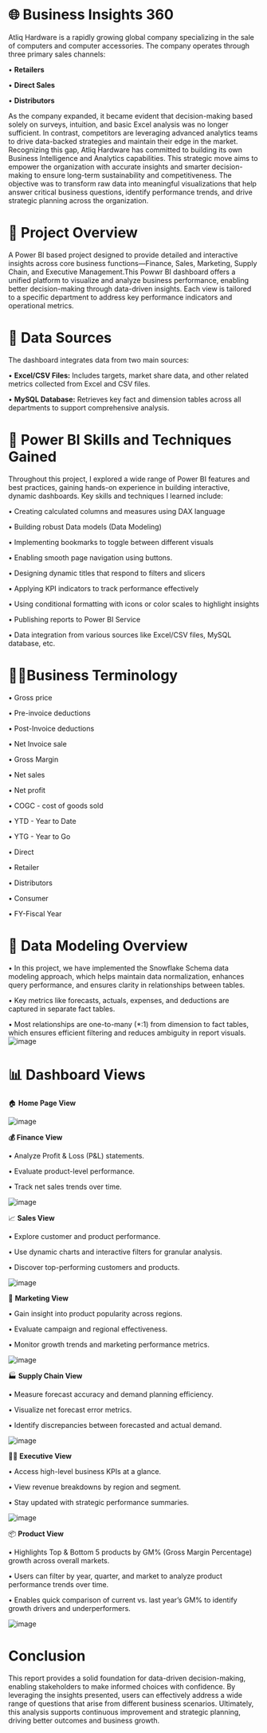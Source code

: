 # 🌐 Business Insights 360

Atliq Hardware is a rapidly growing global company specializing in the sale of computers and computer accessories. The company operates through three primary sales channels:

• **Retailers**

• **Direct Sales**

• **Distributors**

As the company expanded, it became evident that decision-making based solely on surveys, intuition, and basic Excel analysis was no longer sufficient. In contrast, competitors are leveraging advanced analytics teams to drive data-backed strategies and maintain their edge in the market.
Recognizing this gap, Atliq Hardware has committed to building its own Business Intelligence and Analytics capabilities. This strategic move aims to empower the organization with accurate insights and smarter decision-making to ensure long-term sustainability and competitiveness.
The objective was to transform raw data into meaningful visualizations that help answer critical business questions, identify performance trends, and drive strategic planning across the organization.

# 🚀 Project Overview
A Power BI based project designed to provide detailed and interactive insights across core business functions—Finance, Sales, Marketing, Supply Chain, and Executive Management.This Powwr BI dashboard offers a unified platform to visualize and analyze business performance, enabling better decision-making through data-driven insights. Each view is tailored to a specific department to address key performance indicators and operational metrics.

# 📂 Data Sources

The dashboard integrates data from two main sources:

• **Excel/CSV Files:** Includes targets, market share data, and other related metrics collected from Excel and CSV files.

• **MySQL Database:** Retrieves key fact and dimension tables across all departments to support comprehensive analysis.

# 🧠 Power BI Skills and Techniques Gained

Throughout this project, I explored a wide range of Power BI features and best practices, gaining hands-on experience in building interactive, dynamic dashboards. Key skills and techniques I learned include:

• Creating calculated columns and measures using DAX language

• Building robust Data models (Data Modeling)

• Implementing bookmarks to toggle between different visuals

• Enabling smooth page navigation using buttons.

• Designing dynamic titles that respond to filters and slicers

• Applying KPI indicators to track performance effectively

• Using conditional formatting with icons or color scales to highlight insights

• Publishing reports to Power BI Service
  
• Data integration from various sources like Excel/CSV files, MySQL database, etc.

# 💼📘Business Terminology

• Gross price

• Pre-invoice deductions

• Post-Invoice deductions

• Net Invoice sale

• Gross Margin

• Net sales

• Net profit

• COGC - cost of goods sold

• YTD - Year to Date

• YTG - Year to Go

• Direct

• Retailer

• Distributors

• Consumer
 
• FY-Fiscal Year

# 🧱 Data Modeling Overview   

• In this project, we have implemented the Snowflake Schema data modeling approach, which helps maintain data normalization, enhances query performance, and ensures clarity in relationships between tables.

• Key metrics like forecasts, actuals, expenses, and deductions are captured in separate fact tables.

• Most relationships are one-to-many (*:1) from dimension to fact tables, which ensures efficient filtering and reduces ambiguity in report visuals.
![image](https://github.com/user-attachments/assets/cd360e0c-4c9a-4b17-8bba-d4c7624cff09)

# 📊 Dashboard Views

🏠 **Home Page View**

![image](https://github.com/user-attachments/assets/60ab23f6-c40c-408e-aaf9-470e3c9fcb01)

**💰 Finance View**

• Analyze Profit & Loss (P&L) statements.

• Evaluate product-level performance.

• Track net sales trends over time.

![image](https://github.com/user-attachments/assets/03548ccb-3dc8-4bc4-99fc-8e17aa60eeb1)


📈 **Sales View**

• Explore customer and product performance.

• Use dynamic charts and interactive filters for granular analysis.

• Discover top-performing customers and products.

![image](https://github.com/user-attachments/assets/55079d44-8946-41e9-8bb0-2df161994b5a)

📣 **Marketing View**

• Gain insight into product popularity across regions.

• Evaluate campaign and regional effectiveness.

• Monitor growth trends and marketing performance metrics.

![image](https://github.com/user-attachments/assets/3d81cffe-c348-4520-82fd-dbc26d5a783c)

🏭 **Supply Chain View**

• Measure forecast accuracy and demand planning efficiency.

• Visualize net forecast error metrics.

• Identify discrepancies between forecasted and actual demand.

![image](https://github.com/user-attachments/assets/aeba96c8-b2cd-4b92-8d5a-fc5d76af628d)

🧑‍💼 **Executive View**

• Access high-level business KPIs at a glance.

• View revenue breakdowns by region and segment.

• Stay updated with strategic performance summaries.

![image](https://github.com/user-attachments/assets/cafe7bb7-36f4-4ec4-826a-ecfc1201f704)

📦 **Product View**

• Highlights Top & Bottom 5 products by GM% (Gross Margin Percentage) growth across overall markets.

• Users can filter by year, quarter, and market to analyze product performance trends over time.

• Enables quick comparison of current vs. last year’s GM% to identify growth drivers and underperformers.

![image](https://github.com/user-attachments/assets/ae2349b0-0ea0-4446-a4dd-918d1245419f)

# Conclusion
This report provides a solid foundation for data-driven decision-making, enabling stakeholders to make informed choices with confidence. By leveraging the insights presented, users can effectively address a wide range of questions that arise from different business scenarios. Ultimately, this analysis supports continuous improvement and strategic planning, driving better outcomes and business growth.













